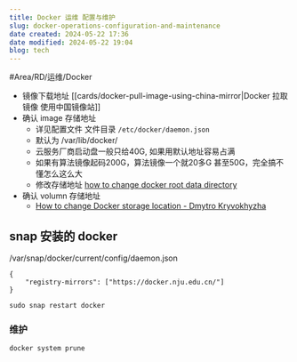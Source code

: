 ```yaml
---
title: Docker 运维 配置与维护
slug: docker-operations-configuration-and-maintenance
date created: 2024-05-22 17:36
date modified: 2024-05-22 19:04
blog: tech
---
```


#Area/RD/运维/Docker 

- 镜像下载地址  [[cards/docker-pull-image-using-china-mirror|Docker 拉取镜像 使用中国镜像站]]
- 确认 image 存储地址
	- 详见配置文件 文件目录 `/etc/docker/daemon.json`
	- 默认为 /var/lib/docker/
	- 云服务厂商启动盘一般只给40G, 如果用默认地址容易占满
	- 如果有算法镜像起码200G，算法镜像一个就20多G 甚至50G，完全搞不懂怎么这么大
	- 修改存储地址 [how to change docker root data directory](https://tienbm90.medium.com/how-to-change-docker-root-data-directory-89a39be1a70b)
- 确认 volumn 存储地址
	- [How to change Docker storage location - Dmytro Kryvokhyzha](https://evodify.com/change-docker-storage-location/#:~:text=Edit%20the%20%2Fetc%2Fdefault%2Fdocker%20file%20by%20adding%20the%20new,should%20use%20%2Fmnt%2Fnewlocation%20as%20a%20new%20storage%20location.)



## snap 安装的 docker

/var/snap/docker/current/config/daemon.json
```
{
    "registry-mirrors": ["https://docker.nju.edu.cn/"]
}
```

```
sudo snap restart docker
```

### 维护

```sh
docker system prune
```
